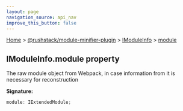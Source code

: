 ```yaml
---
layout: page
navigation_source: api_nav
improve_this_button: false
---
```



[Home](./index.md) &gt; [@rushstack/module-minifier-plugin](./module-minifier-plugin.md) &gt; [IModuleInfo](./module-minifier-plugin.imoduleinfo.md) &gt; [module](./module-minifier-plugin.imoduleinfo.module.md)

## IModuleInfo.module property

The raw module object from Webpack, in case information from it is necessary for reconstruction

<b>Signature:</b>

```typescript
module: IExtendedModule;
```
